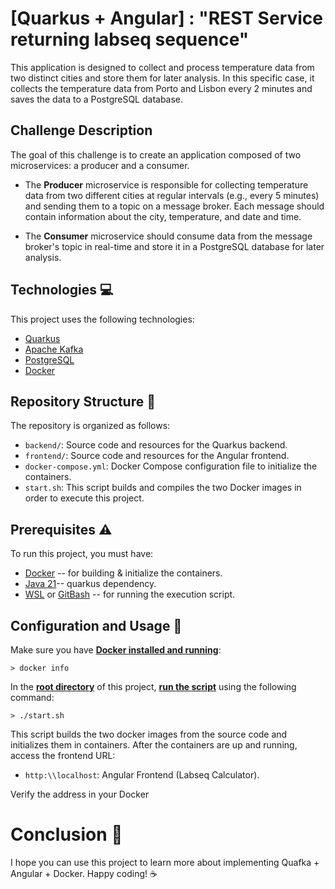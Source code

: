 # [Quarkus + Angular] : "REST Service returning labseq sequence"

This application is designed to collect and process temperature data from two distinct cities and store them for later analysis. In this specific case, it collects the temperature data from Porto and Lisbon every 2 minutes and saves the data to a PostgreSQL database.

## Challenge Description

The goal of this challenge is to create an application composed of two microservices: a producer and a consumer.

- The **Producer** microservice is responsible for collecting temperature data from two different cities at regular intervals (e.g., every 5 minutes) and sending them to a topic on a message broker. Each message should contain information about the city, temperature, and date and time.

- The **Consumer** microservice should consume data from the message broker's topic in real-time and store it in a PostgreSQL database for later analysis.

## Technologies :computer:

This project uses the following technologies:
- [Quarkus](https://quarkus.io/)
- [Apache Kafka](https://kafka.apache.org/)
- [PostgreSQL](https://www.postgresql.org/)
- [Docker](https://www.docker.com/)

## Repository Structure :construction:

The repository is organized as follows:

- `backend/`: Source code and resources for the Quarkus backend.
- `frontend/`: Source code and resources for the Angular frontend.
- `docker-compose.yml`: Docker Compose configuration file to initialize the containers.
- `start.sh`: This script builds and compiles the two Docker images in order to execute this project.

## Prerequisites :warning:

 To run this project, you must have:
-  [Docker](https://www.docker.com/) -- for building & initialize the containers.
-  [Java 21](https://www.java.com/en/download/manual.jsp)-- quarkus dependency.
-  [WSL](https://learn.microsoft.com/en-us/windows/wsl/install) or [GitBash](https://git-scm.com/downloads) -- for running the execution script.

## Configuration and Usage :wrench:

Make sure you have <b><u>Docker installed and running</u></b>: 

``> docker info`` 


 In the <b><u>root directory</u></b> of this project, <b><u>run the script</u></b> using the following command: 


``> ./start.sh`` 

 This script builds the two docker images from the source code and initializes them in containers. After the containers are up and running, access the frontend URL:

- `http:\\localhost`: Angular Frontend (Labseq Calculator).

Verify the address in your Docker

# Conclusion :rocket:

I hope you can use this project to learn more about implementing Quafka + Angular + Docker. Happy coding! :coffee:

